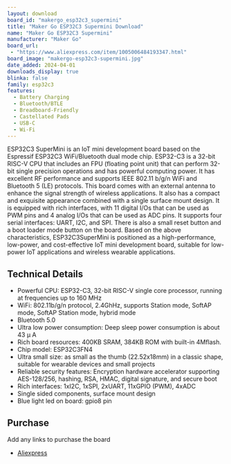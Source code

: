 ```yaml
---
layout: download
board_id: "makergo_esp32c3_supermini"
title: "Maker Go ESP32C3 Supermini Download"
name: "Maker Go ESP32C3 Supermini"
manufacturer: "Maker Go"
board_url:
 - "https://www.aliexpress.com/item/1005006484193347.html"
board_image: "makergo-esp32c3-supermini.jpg"
date_added: 2024-04-01
downloads_display: true
blinka: false
family: esp32c3
features:
  - Battery Charging
  - Bluetooth/BTLE
  - Breadboard-Friendly
  - Castellated Pads
  - USB-C
  - Wi-Fi
---
```


ESP32C3 SuperMini is an IoT mini development board based on the Espressif ESP32C3 WiFi/Bluetooth dual mode chip. ESP32-C3 is a 32-bit RISC-V CPU that includes an FPU (floating point unit) that can perform 32-bit single precision operations and has powerful computing power. It has excellent RF performance and supports IEEE 802.11 b/g/n WiFi and Bluetooth 5 (LE) protocols. This board comes with an external antenna to enhance the signal strength of wireless applications. It also has a compact and exquisite appearance combined with a single surface mount design. It is equipped with rich interfaces, with 11 digital I/Os that can be used as PWM pins and 4 analog I/Os that can be used as ADC pins. It supports four serial interfaces: UART, I2C, and SPI. There is also a small reset button and a boot loader mode button on the board.
Based on the above characteristics, ESP32C3SuperMini is positioned as a high-performance, low-power, and cost-effective IoT mini development board, suitable for low-power IoT applications and wireless wearable applications.

## Technical Details
 - Powerful CPU: ESP32-C3, 32-bit RISC-V single core processor, running at frequencies up to 160 MHz
 - WiFi: 802.11b/g/n protocol, 2.4GhHz, supports Station mode, SoftAP mode, SoftAP Station mode, hybrid mode
 - Bluetooth 5.0
 - Ultra low power consumption: Deep sleep power consumption is about 43 μ A
 - Rich board resources: 400KB SRAM, 384KB ROM with built-in 4Mflash.
 - Chip model: ESP32C3FN4
 - Ultra small size: as small as the thumb (22.52x18mm) in a classic shape, suitable for wearable devices and small projects
 - Reliable security features: Encryption hardware accelerator supporting AES-128/256, hashing, RSA, HMAC, digital signature, and secure boot
 - Rich interfaces: 1xI2C, 1xSPI, 2xUART, 11xGPIO (PWM), 4xADC
 - Single sided components, surface mount design
 - Blue light led on board: gpio8 pin

## Purchase
Add any links to purchase the board
* [Aliexpress](https://www.aliexpress.com/item/1005006484193347.html)
